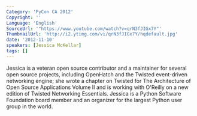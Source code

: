 ```yaml
---
Category: 'PyCon CA 2012'
Copyright: ''
Language: 'English'
SourceUrl: '"https://www.youtube.com/watch?v=qrN3fJIGx7Y"'
ThumbnailUrl: 'http://i2.ytimg.com/vi/qrN3fJIGx7Y/hqdefault.jpg'
date: '2012-11-10'
speakers: [Jessica McKellar]
tags: []
---
```

Jessica is a veteran open source contributor and a maintainer for several open
source projects, including OpenHatch and the Twisted event-driven networking
engine; she wrote a chapter on Twisted for The Architecture of Open Source
Applications Volume II and is working with O'Reilly on a new edition of
Twisted Networking Essentials. Jessica is a Python Software Foundation board
member and an organizer for the largest Python user group in the world.

